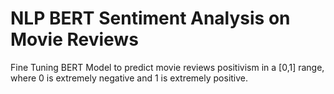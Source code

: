 # NLP BERT Sentiment Analysis on Movie Reviews
Fine Tuning BERT Model to predict movie reviews positivism in a [0,1] range, where 0 is extremely negative and 1 is extremely positive.
